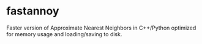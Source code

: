 # fastannoy
Faster version of Approximate Nearest Neighbors in C++/Python optimized for memory usage and loading/saving to disk.
